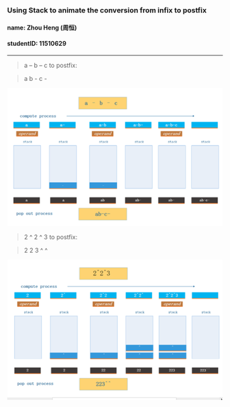 ### Using Stack to animate the conversion from infix to postfix

#### name: Zhou Heng (周恒)
#### studentID: 11510629

***

> a – b – c to postfix:

>  a b - c -

![](takehome-1.png)

> 2 ^ 2 ^ 3 to postfix:

>  2 2 3 ^ ^

![](takehome-2.png)